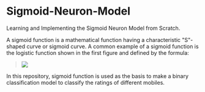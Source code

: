 # Sigmoid-Neuron-Model

Learning and Implementing the Sigmoid Neuron Model from Scratch.

A sigmoid function is a mathematical function having a characteristic "S"-shaped curve or sigmoid curve. A common example of a sigmoid function is the logistic function shown in the first figure and defined by the formula:

>![](images/image.png)


In this repository, sigmoid function is used as the basis to make a binary classification model to classify the ratings of different mobiles.
